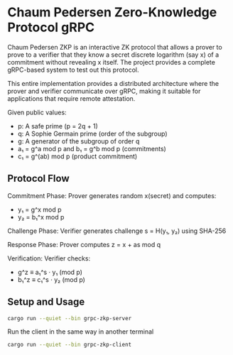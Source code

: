 # Chaum Pedersen Zero-Knowledge Protocol gRPC

Chaum Pedersen ZKP is an interactive ZK protocol that allows a prover to prove to a verifier that they know a secret discrete logarithm (say x) of a commitment without revealing x itself. The project provides a complete gRPC-based system to test out this protocol.

This entire implementation provides a distributed architecture where the prover and verifier communicate over gRPC, making it suitable for applications that require remote attestation.

Given public values:
- p: A safe prime (p = 2q + 1)
- q: A Sophie Germain prime (order of the subgroup)
- g: A generator of the subgroup of order q
- a₁ = g^a mod p and b₁ = g^b mod p (commitments)
- c₁ = g^(ab) mod p (product commitment)

## Protocol Flow

Commitment Phase: Prover generates random x(secret) and computes:
- y₁ = g^x mod p
- y₂ = b₁^x mod p

Challenge Phase: Verifier generates challenge s = H(y₁, y₂) using SHA-256

Response Phase: Prover computes z = x + as mod q

Verification: Verifier checks:
- g^z ≡ a₁^s · y₁ (mod p)
- b₁^z ≡ c₁^s · y₂ (mod p)

## Setup and Usage
```bash
cargo run --quiet --bin grpc-zkp-server
```

Run the client in the same way in another terminal
```bash
cargo run --quiet --bin grpc-zkp-client
```